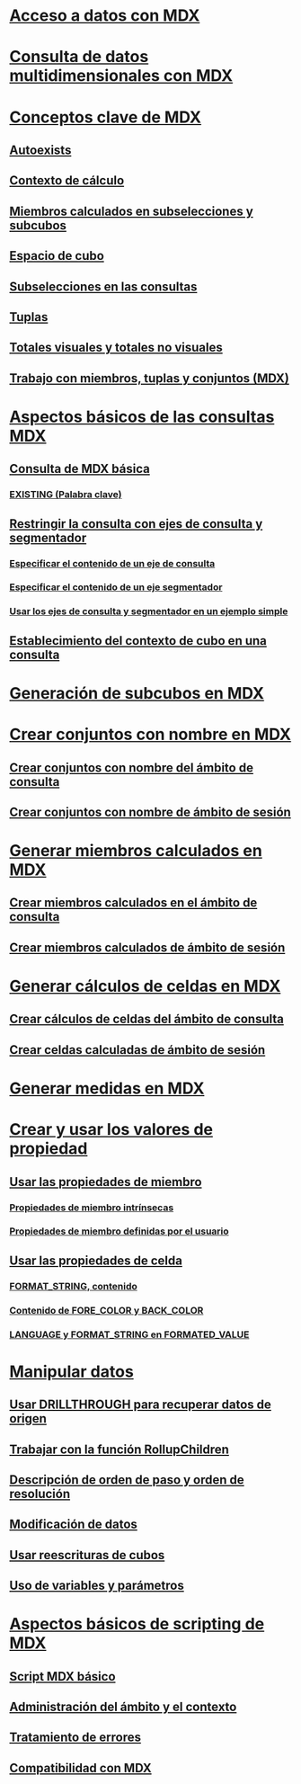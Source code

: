 # [Acceso a datos con MDX](multidimensional-model-data-access-analysis-services-multidimensional-data.md)
# [Consulta de datos multidimensionales con MDX](querying-multidimensional-data-with-mdx.md)
# [Conceptos clave de MDX](../key-concepts-in-mdx-analysis-services.md)
## [Autoexists](autoexists.md)
## [Contexto de cálculo](calculation-context.md)
## [Miembros calculados en subselecciones y subcubos](calculated-members-in-subselects-and-subcubes.md)
## [Espacio de cubo](cube-space.md)
## [Subselecciones en las consultas](subselects-in-queries.md)
## [Tuplas](tuples.md)
## [Totales visuales y totales no visuales](visual-totals-and-non-visual-totals.md)
## [Trabajo con miembros, tuplas y conjuntos (MDX)](working-with-members-tuples-and-sets-mdx.md)
# [Aspectos básicos de las consultas MDX](mdx-query-fundamentals-analysis-services.md)
## [Consulta de MDX básica](mdx-query-the-basic-query.md)
### [EXISTING (Palabra clave)](mdx-query-existing-keyword.md)
## [Restringir la consulta con ejes de consulta y segmentador](mdx-query-and-slicer-axes-restricting-the-query.md)
### [Especificar el contenido de un eje de consulta](mdx-query-and-slicer-axes-specify-the-contents-of-a-query-axis.md)
### [Especificar el contenido de un eje segmentador](mdx-query-and-slicer-axes-specify-the-contents-of-a-slicer-axis.md)
### [Usar los ejes de consulta y segmentador en un ejemplo simple](mdx-query-and-slicer-axes-using-axes-in-a-simple-example.md)
## [Establecimiento del contexto de cubo en una consulta](establishing-cube-context-in-a-query-mdx.md)
# [Generación de subcubos en MDX](building-subcubes-in-mdx-mdx.md)
# [Crear conjuntos con nombre en MDX](mdx-named-sets-building-named-sets.md)
## [Crear conjuntos con nombre del ámbito de consulta](mdx-named-sets-creating-query-scoped-named-sets.md)
## [Crear conjuntos con nombre de ámbito de sesión](mdx-named-sets-creating-session-scoped-named-sets.md)
# [Generar miembros calculados en MDX](mdx-calculated-members-building-calculated-members.md)
## [Crear miembros calculados en el ámbito de consulta](mdx-calculated-members-query-scoped-calculated-members.md)
## [Crear miembros calculados de ámbito de sesión](mdx-calculated-members-session-scoped-calculated-members.md)
# [Generar cálculos de celdas en MDX](mdx-cell-calculations-build-cell-calculations.md)
## [Crear cálculos de celdas del ámbito de consulta](mdx-cell-calculations-query-scoped-cell-calculations.md)
## [Crear celdas calculadas de ámbito de sesión](mdx-cell-calculations-session-scoped-calculated-cells.md)
# [Generar medidas en MDX](mdx-building-measures.md)
# [Crear y usar los valores de propiedad](../../creating-and-using-property-values-mdx.md)
## [Usar las propiedades de miembro](mdx-member-properties.md)
### [Propiedades de miembro intrínsecas](mdx-member-properties-intrinsic-member-properties.md)
### [Propiedades de miembro definidas por el usuario](mdx-member-properties-user-defined-member-properties.md)
## [Usar las propiedades de celda](mdx-cell-properties-using-cell-properties.md)
### [FORMAT_STRING, contenido](mdx-cell-properties-format-string-contents.md)
### [Contenido de FORE_COLOR y BACK_COLOR](mdx-cell-properties-fore-color-and-back-color-contents.md)
### [LANGUAGE y FORMAT_STRING en FORMATED_VALUE](mdx-cell-properties-formatted-value-property.md)
# [Manipular datos](mdx-data-manipulation-manipulating-data.md)
## [Usar DRILLTHROUGH para recuperar datos de origen](mdx-data-manipulation-retrieve-source-data-using-drillthrough.md)
## [Trabajar con la función RollupChildren](mdx-data-manipulation-rollupchildren-function.md)
## [Descripción de orden de paso y orden de resolución](mdx-data-manipulation-understanding-pass-order-and-solve-order.md)
## [Modificación de datos](mdx-data-modification-modifying-data.md)
## [Usar reescrituras de cubos](mdx-data-modification-using-cube-writebacks.md)
## [Uso de variables y parámetros](using-variables-and-parameters-mdx.md)
# [Aspectos básicos de scripting de MDX](mdx-scripting-fundamentals-analysis-services.md)
## [Script MDX básico](the-basic-mdx-script-mdx.md)
## [Administración del ámbito y el contexto](managing-scope-and-context-mdx.md)
## [Tratamiento de errores](error-handling-mdx.md)
## [Compatibilidad con MDX](supported-mdx-mdx.md)

